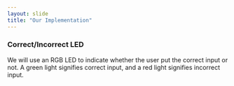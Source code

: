 ```yaml
---
layout: slide
title: "Our Implementation"
---
```

### Correct/Incorrect LED

We will use an RGB LED to indicate whether the user put the correct input or not.
A green light signifies correct input, and a red light signifies incorrect input. 

